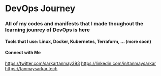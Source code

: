 # DevOps Journey

### All of my codes and manifests that I made thoughout the learning jounrey of DevOps is here

#### Tools that I use: Linux, Docker, Kubernetes, Terraform, ... (more soon)

#### Connect with Me

<https://twitter.com/sarkartanmay393>
<https://linkedin.com/in/tanmaysarkar>
<https://tanmaysarkar.tech>
